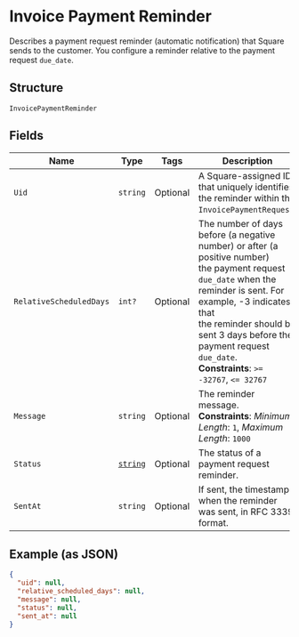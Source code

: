
# Invoice Payment Reminder

Describes a payment request reminder (automatic notification) that Square sends
to the customer. You configure a reminder relative to the payment request
`due_date`.

## Structure

`InvoicePaymentReminder`

## Fields

| Name | Type | Tags | Description |
|  --- | --- | --- | --- |
| `Uid` | `string` | Optional | A Square-assigned ID that uniquely identifies the reminder within the<br>`InvoicePaymentRequest`. |
| `RelativeScheduledDays` | `int?` | Optional | The number of days before (a negative number) or after (a positive number)<br>the payment request `due_date` when the reminder is sent. For example, -3 indicates that<br>the reminder should be sent 3 days before the payment request `due_date`.<br>**Constraints**: `>= -32767`, `<= 32767` |
| `Message` | `string` | Optional | The reminder message.<br>**Constraints**: *Minimum Length*: `1`, *Maximum Length*: `1000` |
| `Status` | [`string`](../../doc/models/invoice-payment-reminder-status.md) | Optional | The status of a payment request reminder. |
| `SentAt` | `string` | Optional | If sent, the timestamp when the reminder was sent, in RFC 3339 format. |

## Example (as JSON)

```json
{
  "uid": null,
  "relative_scheduled_days": null,
  "message": null,
  "status": null,
  "sent_at": null
}
```

